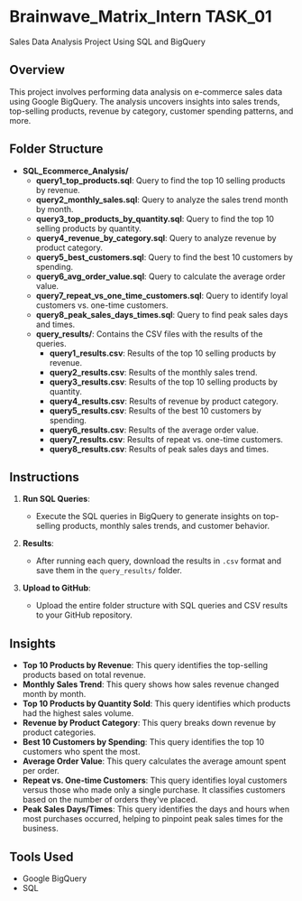 # Brainwave_Matrix_Intern TASK_01
Sales Data Analysis Project Using SQL and BigQuery

## Overview
This project involves performing data analysis on e-commerce sales data using Google BigQuery. The analysis uncovers insights into sales trends, top-selling products, revenue by category, customer spending patterns, and more.

## Folder Structure
- **SQL_Ecommerce_Analysis/**
  - **query1_top_products.sql**: Query to find the top 10 selling products by revenue.
  - **query2_monthly_sales.sql**: Query to analyze the sales trend month by month.
  - **query3_top_products_by_quantity.sql**: Query to find the top 10 selling products by quantity.
  - **query4_revenue_by_category.sql**: Query to analyze revenue by product category.
  - **query5_best_customers.sql**: Query to find the best 10 customers by spending.
  - **query6_avg_order_value.sql**: Query to calculate the average order value.
  - **query7_repeat_vs_one_time_customers.sql**: Query to identify loyal customers vs. one-time customers.
  - **query8_peak_sales_days_times.sql**: Query to find peak sales days and times.
  - **query_results/**: Contains the CSV files with the results of the queries.
    - **query1_results.csv**: Results of the top 10 selling products by revenue.
    - **query2_results.csv**: Results of the monthly sales trend.
    - **query3_results.csv**: Results of the top 10 selling products by quantity.
    - **query4_results.csv**: Results of revenue by product category.
    - **query5_results.csv**: Results of the best 10 customers by spending.
    - **query6_results.csv**: Results of the average order value.
    - **query7_results.csv**: Results of repeat vs. one-time customers.
    - **query8_results.csv**: Results of peak sales days and times.

## Instructions
1. **Run SQL Queries**: 
   - Execute the SQL queries in BigQuery to generate insights on top-selling products, monthly sales trends, and customer behavior.
   
2. **Results**: 
   - After running each query, download the results in `.csv` format and save them in the `query_results/` folder.
   
3. **Upload to GitHub**: 
   - Upload the entire folder structure with SQL queries and CSV results to your GitHub repository.

## Insights
- **Top 10 Products by Revenue**: This query identifies the top-selling products based on total revenue.
- **Monthly Sales Trend**: This query shows how sales revenue changed month by month.
- **Top 10 Products by Quantity Sold**: This query identifies which products had the highest sales volume.
- **Revenue by Product Category**: This query breaks down revenue by product categories.
- **Best 10 Customers by Spending**: This query identifies the top 10 customers who spent the most.
- **Average Order Value**: This query calculates the average amount spent per order.
- **Repeat vs. One-time Customers**: This query identifies loyal customers versus those who made only a single purchase. It classifies customers based on the number of orders they've placed.
- **Peak Sales Days/Times**: This query identifies the days and hours when most purchases occurred, helping to pinpoint peak sales times for the business.

## Tools Used
- Google BigQuery
- SQL

